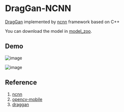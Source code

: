 # DragGan-NCNN

[DragGan](https://github.com/XingangPan/DragGAN) implemented by [ncnn](https://github.com/Tencent/ncnn) framework based on C++

You can download the model in [model_zoo](https://github.com/EdVince/model_zoo/releases/tag/DragGan-NCNN).

## Demo

![image](./resources/666.gif)

![image](./resources/123456789.gif)

## Reference
1. [ncnn](https://github.com/Tencent/ncnn)
2. [opencv-mobile](https://github.com/nihui/opencv-mobile)
3. [draggan](https://github.com/XingangPan/DragGAN)